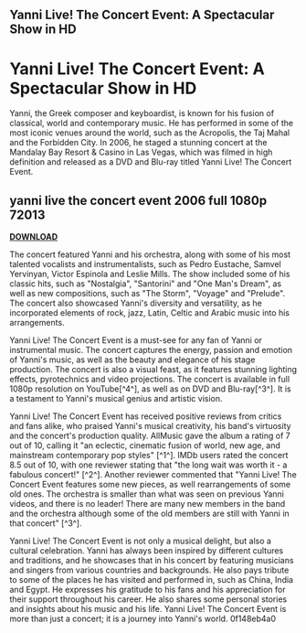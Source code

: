 ## Yanni Live! The Concert Event: A Spectacular Show in HD

  
# Yanni Live! The Concert Event: A Spectacular Show in HD
 
Yanni, the Greek composer and keyboardist, is known for his fusion of classical, world and contemporary music. He has performed in some of the most iconic venues around the world, such as the Acropolis, the Taj Mahal and the Forbidden City. In 2006, he staged a stunning concert at the Mandalay Bay Resort & Casino in Las Vegas, which was filmed in high definition and released as a DVD and Blu-ray titled Yanni Live! The Concert Event.
 
## yanni live the concert event 2006 full 1080p 72013


[**DOWNLOAD**](https://www.google.com/url?q=https%3A%2F%2Fgeags.com%2F2tLfST&sa=D&sntz=1&usg=AOvVaw3zj1Ar4znewHPBlzMCi_py)

 
The concert featured Yanni and his orchestra, along with some of his most talented vocalists and instrumentalists, such as Pedro Eustache, Samvel Yervinyan, Victor Espinola and Leslie Mills. The show included some of his classic hits, such as "Nostalgia", "Santorini" and "One Man's Dream", as well as new compositions, such as "The Storm", "Voyage" and "Prelude". The concert also showcased Yanni's diversity and versatility, as he incorporated elements of rock, jazz, Latin, Celtic and Arabic music into his arrangements.
 
Yanni Live! The Concert Event is a must-see for any fan of Yanni or instrumental music. The concert captures the energy, passion and emotion of Yanni's music, as well as the beauty and elegance of his stage production. The concert is also a visual feast, as it features stunning lighting effects, pyrotechnics and video projections. The concert is available in full 1080p resolution on YouTube[^4^], as well as on DVD and Blu-ray[^3^]. It is a testament to Yanni's musical genius and artistic vision.
  
Yanni Live! The Concert Event has received positive reviews from critics and fans alike, who praised Yanni's musical creativity, his band's virtuosity and the concert's production quality. AllMusic gave the album a rating of 7 out of 10, calling it "an eclectic, cinematic fusion of world, new age, and mainstream contemporary pop styles" [^1^]. IMDb users rated the concert 8.5 out of 10, with one reviewer stating that "the long wait was worth it - a fabulous concert!" [^2^]. Another reviewer commented that "Yanni Live! The Concert Event features some new pieces, as well rearrangements of some old ones. The orchestra is smaller than what was seen on previous Yanni videos, and there is no leader! There are many new members in the band and the orchestra although some of the old members are still with Yanni in that concert" [^3^].
 
Yanni Live! The Concert Event is not only a musical delight, but also a cultural celebration. Yanni has always been inspired by different cultures and traditions, and he showcases that in his concert by featuring musicians and singers from various countries and backgrounds. He also pays tribute to some of the places he has visited and performed in, such as China, India and Egypt. He expresses his gratitude to his fans and his appreciation for their support throughout his career. He also shares some personal stories and insights about his music and his life. Yanni Live! The Concert Event is more than just a concert; it is a journey into Yanni's world.
 0f148eb4a0
